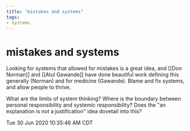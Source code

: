 ```yaml
---
title: "mistakes and systems"
tags:
- systems
---
```


# mistakes and systems

Looking for systems that allowed for mistakes is a great idea,
and [[Don Norman]] and [[Atul Gawande]] have done beautiful work
defining this generally (Norman) and for medicine (Gawande).
Blame and fix systems, and allow people to thrive.

What are the limits of system thinking?
Where is the boundary between personal responsibility and systemic responsibility?
Does the "an explanation is not a justification" idea dovetail into this?

Tue 30 Jun 2020 10:35:46 AM CDT
